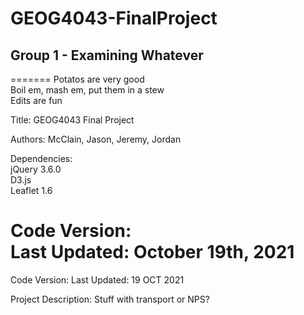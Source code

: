 # GEOG4043-FinalProject
## Group 1 - Examining Whatever

=======
Potatos are very good <br />
Boil em, mash em, put them in a stew <br />
Edits are fun

Title: GEOG4043 Final Project

Authors: McClain, Jason, Jeremy, Jordan

Dependencies:<br/>
  jQuery 3.6.0<br/>
  D3.js<br/>
  Leaflet 1.6<br/>


Code Version:<br/>
  Last Updated: October 19th, 2021<br/>
=======
Code Version:
  Last Updated: 19 OCT 2021

Project Description: Stuff with transport or NPS?
